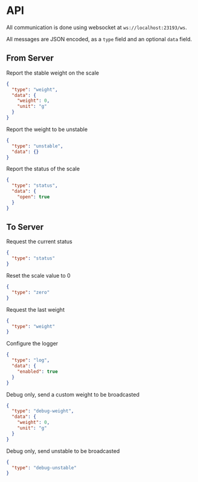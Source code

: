 # API

All communication is done using websocket at `ws://localhost:23193/ws`.

All messages are JSON encoded, as a `type` field and an optional `data` field.

## From Server

Report the stable weight on the scale
```json
{
  "type": "weight",
  "data": {
    "weight": 0,
    "unit": "g"
  }
}
```

Report the weight to be unstable
```json
{
  "type": "unstable",
  "data": {}
}
```

Report the status of the scale
```json
{
  "type": "status",
  "data": {
    "open": true
  }
}
```

## To Server

Request the current status
```json
{
  "type": "status"
}
```

Reset the scale value to 0
```json
{
  "type": "zero"
}
```

Request the last weight
```json
{
  "type": "weight"
}
```

Configure the logger
```json
{
  "type": "log",
  "data": {
    "enabled": true
  }
}
```

Debug only, send a custom weight to be broadcasted
```json
{
  "type": "debug-weight",
  "data": {
    "weight": 0,
    "unit": "g"
  }
}
```

Debug only, send unstable to be broadcasted
```json
{
  "type": "debug-unstable"
}
```
